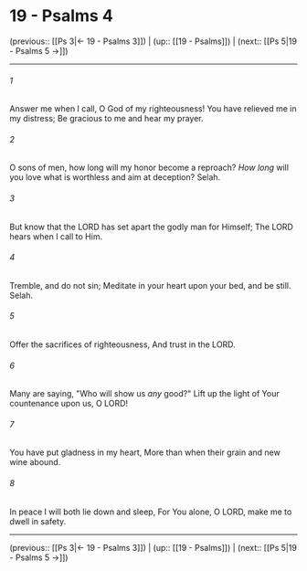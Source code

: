 # 19 - Psalms 4

(previous:: [[Ps 3|← 19 - Psalms 3]]) | (up:: [[19 - Psalms]]) | (next:: [[Ps 5|19 - Psalms 5 →]])

***


###### 1 
Answer me when I call, O God of my righteousness! You have relieved me in my distress; Be gracious to me and hear my prayer. 

###### 2 
O sons of men, how long will my honor become a reproach? _How long_ will you love what is worthless and aim at deception? Selah. 

###### 3 
But know that the LORD has set apart the godly man for Himself; The LORD hears when I call to Him. 

###### 4 
Tremble, and do not sin; Meditate in your heart upon your bed, and be still. Selah. 

###### 5 
Offer the sacrifices of righteousness, And trust in the LORD. 

###### 6 
Many are saying, "Who will show us _any_ good?" Lift up the light of Your countenance upon us, O LORD! 

###### 7 
You have put gladness in my heart, More than when their grain and new wine abound. 

###### 8 
In peace I will both lie down and sleep, For You alone, O LORD, make me to dwell in safety.

***

(previous:: [[Ps 3|← 19 - Psalms 3]]) | (up:: [[19 - Psalms]]) | (next:: [[Ps 5|19 - Psalms 5 →]])
